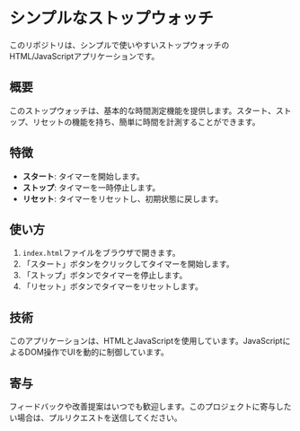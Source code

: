 # シンプルなストップウォッチ

このリポジトリは、シンプルで使いやすいストップウォッチのHTML/JavaScriptアプリケーションです。

## 概要

このストップウォッチは、基本的な時間測定機能を提供します。スタート、ストップ、リセットの機能を持ち、簡単に時間を計測することができます。

## 特徴

- **スタート**: タイマーを開始します。
- **ストップ**: タイマーを一時停止します。
- **リセット**: タイマーをリセットし、初期状態に戻します。

## 使い方

1. `index.html`ファイルをブラウザで開きます。
2. 「スタート」ボタンをクリックしてタイマーを開始します。
3. 「ストップ」ボタンでタイマーを停止します。
4. 「リセット」ボタンでタイマーをリセットします。

## 技術

このアプリケーションは、HTMLとJavaScriptを使用しています。JavaScriptによるDOM操作でUIを動的に制御しています。

## 寄与

フィードバックや改善提案はいつでも歓迎します。このプロジェクトに寄与したい場合は、プルリクエストを送信してください。

